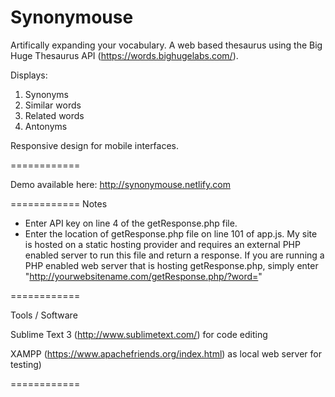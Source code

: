 Synonymouse
============

Artifically expanding your vocabulary. A web based thesaurus using the Big Huge Thesaurus API (https://words.bighugelabs.com/). 

Displays:

1) Synonyms 
2) Similar words 
3) Related words 
4) Antonyms

Responsive design for mobile interfaces.

============

Demo available here: http://synonymouse.netlify.com

============
Notes
- Enter API key on line 4 of the getResponse.php file.
- Enter the location of getResponse.php file on line 101 of app.js. My site is hosted on a static hosting provider and requires an external PHP enabled server to run this file and return a response. If you are running a PHP enabled web server that is hosting getResponse.php, simply enter "http://yourwebsitename.com/getResponse.php/?word="

============

Tools / Software

Sublime Text 3 (http://www.sublimetext.com/) for code editing

XAMPP (https://www.apachefriends.org/index.html) as local web server for testing)

============

